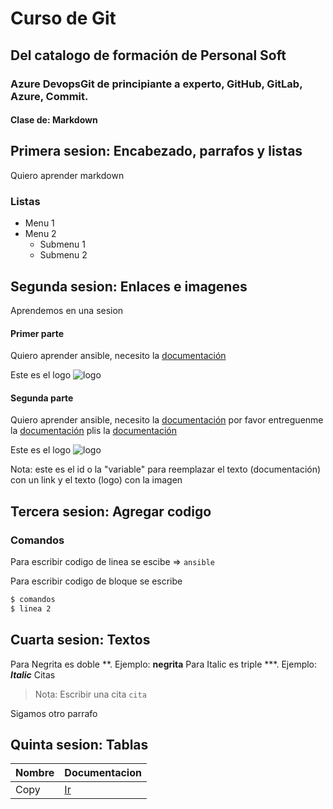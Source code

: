 # Curso de Git
## Del catalogo de formación de Personal Soft
### Azure DevopsGit de principiante a experto, GitHub, GitLab, Azure, Commit.
#### Clase de: Markdown


## Primera sesion: Encabezado, parrafos y listas
Quiero aprender markdown 

### Listas
* Menu 1
* Menu 2
    * Submenu 1
    * Submenu 2


## Segunda sesion: Enlaces e imagenes
Aprendemos en una sesion

#### Primer parte
Quiero aprender ansible, necesito la [documentación](https://www.ansible.com/)

Este es el logo ![logo](https://upload.wikimedia.org/wikipedia/commons/2/24/Ansible_logo.svg)

#### Segunda parte
Quiero aprender ansible, necesito la [documentación]
por favor entreguenme la [documentación]
plis la [documentación]

Este es el logo
![logo]

Nota: este es el id o la "variable" para reemplazar el texto (documentación) con un link y el texto (logo) con la imagen

[documentación]: https://www.ansible.com/
[logo]: https://upload.wikimedia.org/wikipedia/commons/2/24/Ansible_logo.svg


## Tercera sesion: Agregar codigo
### Comandos

Para escribir codigo de linea se escibe => `ansible`

Para escribir codigo de bloque se escribe
```sh
$ comandos
$ linea 2
```


## Cuarta sesion: Textos

Para Negrita es doble **. Ejemplo: **negrita**
Para Italic es triple ***. Ejemplo: ***Italic***
Citas
>Nota: Escribir una cita
`cita`

Sigamos otro parrafo


## Quinta sesion: Tablas

Nombre | Documentacion
|--|--
Copy | [Ir](https://www.ansible.com/)


